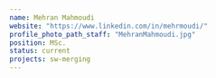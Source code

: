 ```yaml
---
name: Mehran Mahmoudi
website: "https://www.linkedin.com/in/mehrmoudi/"
profile_photo_path_staff: "MehranMahmoudi.jpg"
position: MSc.
status: current
projects: sw-merging
---
```

